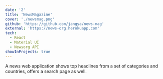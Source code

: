 ```yaml
---
date: '2'
title: 'NewsMagazine'
cover: './newsmag.png'
github: 'https://github.com/jangya/news-mag'
external: 'https://news-org.herokuapp.com'
tech:
  - React
  - Material UI
  - Newsorg API
showInProjects: true
---
```


A news web application shows top headlines from a set of categories and countries, offers a search page as well.
